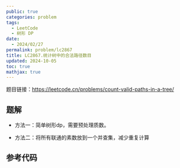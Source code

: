 ```yaml
---
public: true
categories: problem
tags:
  - LeetCode
  - 树形 DP
date:
  - 2024/02/27
permalink: problem/lc2867
title: LC2867.统计树中的合法路径数目
updated: 2024-10-05
toc: true
mathjax: true
---
```


题目链接：https://leetcode.cn/problems/count-valid-paths-in-a-tree/

<!--more-->

## 题解

  + 方法一：简单树形dp，需要预处理质数。

  + 方法二：将所有联通的素数放到一个并查集，减少重复计算

## 参考代码

```cpp
```



